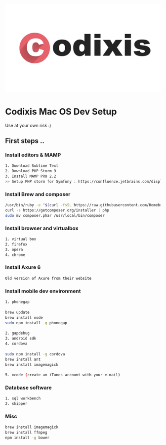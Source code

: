 # ![codixis](media/codixis.png)

Codixis Mac OS Dev Setup 
========
Use at your own risk :) 

## First steps ..
### Install editors & MAMP
``` bash
1. Download Sublime Text 
2. Download PHP Storm 9
3. Install MAMP PRO 2.2
>> Setup PHP storm for Symfony : https://confluence.jetbrains.com/display/PhpStorm/Getting+Started+-+Symfony+Development+using+PhpStorm
```

### Install Brew and composer 
``` bash
/usr/bin/ruby -e "$(curl -fsSL https://raw.githubusercontent.com/Homebrew/install/master/install)"
curl -s https://getcomposer.org/installer | php
sudo mv composer.phar /usr/local/bin/composer
```

### Install browser and virtualbox 
``` bash
1. virtual box 
2. firefox
3. opera
4. chrome 
```

### Install Axure 6 
``` bash
Old version of Axure from their website 
```

### Install mobile dev environment 
``` bash
1. phonegap

brew update
brew install node
sudo npm install -g phonegap

2. gapdebug
3. android sdk
4. cordova

sudo npm install -g cordova
brew install ant
brew install imagemagick

5. xcode (create an iTunes account with your e-mail) 

```

### Database software
``` bash
1. sql workbench
2. skipper
```

### Misc
``` bash
brew install imagemagick
brew install ffmpeg
npm install -g bower
```


